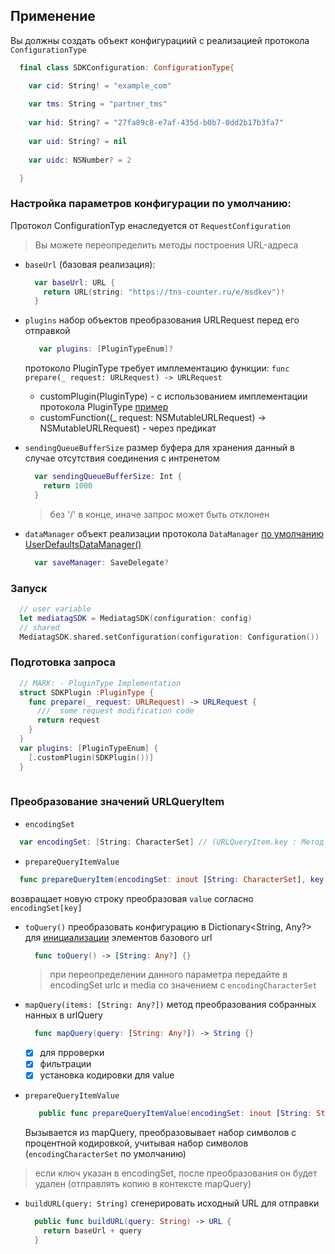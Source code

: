 
## Применение

Вы должны создать объект конфигурациий с реализацией протокола `ConfigurationType`

  ```swift
    final class SDKConfiguration: ConfigurationType{

      var cid: String! = "example_com"
      
      var tms: String = "partner_tms"
      
      var hid: String? = "27fa89c8-e7af-435d-b0b7-0dd2b17b3fa7"
      
      var uid: String? = nil
      
      var uidc: NSNumber? = 2

    }
  ```
### Настройка параметров конфигурации по умолчанию:
Протокол ConfigurationTyp eнаследуется от `RequestConfiguration`
> Вы можете переопределить методы построения URL-адреса

- `baseUrl` (базовая реализация):
  ```swift
    var baseUrl: URL {
      return URL(string: "https://tns-counter.ru/e/msdkev")!
    }
  ```

- `plugins`
  набор объектов преобразования URLRequest перед его отправкой
  ```swift
     var plugins: [PluginTypeEnum]?
  ```
  протоколо PluginType требует имплементацию функции: `func prepare(_ request: URLRequest) -> URLRequest`
    - customPlugin(PluginType) - с использованием имплементации протокола PluginType [пример](/#подготовка-запроса)
    - customFunction((_ request: NSMutableURLRequest) -> NSMutableURLRequest) - через предикат

- `sendingQueueBufferSize`
  размер буфера для хранения данный в случае отсутствия соединения с интренетом
  ```swift
    var sendingQueueBufferSize: Int {
      return 1000
    }
  ```
  >  без '/' в конце, иначе запрос может быть отклонен

- `dataManager` 
  объект реализации протокола `DataManager` [по умолчанию UserDefaultsDataManager()](./UserDefaultsDataManager.swift)
  ```swift
    var saveManager: SaveDelegate?
  ```

### Запуск
```swift
  // user variable 
  let mediatagSDK = MediatagSDK(configuration: config)
  // shared 
  MediatagSDK.shared.setConfiguration(configuration: Configuration())
```
  
### Подготовка запроса
```swift
  // MARK: - PluginType Implementation
  struct SDKPlugin :PluginType {
    func prepare(_ request: URLRequest) -> URLRequest {
      ///  some request modification code
      return request
    }
  }
  var plugins: [PluginTypeEnum] {
    [.customPlugin(SDKPlugin())]
  }
  
```
### Преобразование значений URLQueryItem
- `encodingSet`
```swift
  var encodingSet: [String: CharacterSet] // (URLQueryItem.key : Метод кодирования)
```

- `prepareQueryItemValue`
```swift
  func prepareQueryItem(encodingSet: inout [String: CharacterSet], key: String, value: String?) -> String?
```
  возвращает новую строку преобразовая `value` согласно `encodingSet[key]`
  
- `toQuery()` 
  преобразовать конфигурацию в Dictionary<String, Any?> для [инициализации](./../#Проверка-базовых-аттрибутов) элементов базового url
  ```swift
    func toQuery() -> [String: Any?] {}
  ```
  > при переопределении данного параметра передайте в encodingSet urlc и media со значением с `encodingCharacterSet`

- `mapQuery(items: [String: Any?])` 
    метод преобразования собранных нанных в urlQuery
  ```swift
    func mapQuery(query: [String: Any?]) -> String {}
  ```
   - [x] для прроверки
   - [x] фильтрации
   - [x] установка кодировки для value
   
- `prepareQueryItemValue`
  ```swift
     public func prepareQueryItemValue(encodingSet: inout [String: String], key: String, value: Any) -> String?
  ```
  Вызывается из mapQuery, преобразовывает набор символов с процентной кодировкой, учитывая набор символов (`encodingCharacterSet` по умолчанию)
>  если ключ указан в encodingSet, после преобразования он будет удален (отправлять копию в контексте mapQuery)

- `buildURL(query: String)`
  сгенерировать исходный URL для отправки
  ```swift
    public func buildURL(query: String) -> URL {
      return baseUrl + query
    }
  ```
